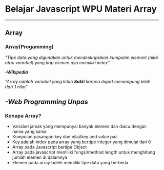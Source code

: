 # Belajar Javascript WPU Materi Array
---
## Array
### Array(Progamming)
*"Tipe data yang digunakan untuk mendeskripsikan kumpulan element (nilai atau variabel) yang tiap elemen nya memiliki index"*


***-Wikipedia***

*"Array adalah variabel yang lebih **Sakti** karena dapat menampung lebih dari 1 nilai"*


***-Web Programming Unpas*** 
---
### Kenapa Array?
* Variabel jamak yang mempunyai banyak elemen dan diacu dengan nama yang sama
* Kumpulan pasangan key dan nilai/key and value pair
* Key adalah index pada array yang bertipe integer yang dimulai dari 0
* Array pada Javascript bertipe Object
* Array pada javascript memiliki fungsi/method length untuk menghitung jumlah elemen di dalamnya
* Elemen pada array boleh memiliki tipe data yang berbeda
